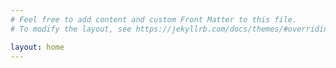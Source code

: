 ```yaml
---
# Feel free to add content and custom Front Matter to this file.
# To modify the layout, see https://jekyllrb.com/docs/themes/#overriding-theme-defaults

layout: home
---
```

<style>
.site-nav .menu-icon,
.site-nav label[for="nav-trigger"] {
    display: none;
}
</style>
